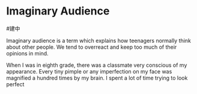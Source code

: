 # Imaginary Audience
#建中 

Imaginary audience is a term which explains how teenagers normally think about other people. We tend to overreact and keep too much of their opinions in mind.

When I was in eighth grade, there was a classmate very conscious of my appearance. Every tiny pimple or any imperfection on my face was magnified a hundred times by my brain. I spent a lot of time trying to look perfect  